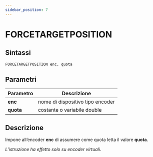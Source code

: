 ```yaml
---
sidebar_position: 7
---
```


# FORCETARGETPOSITION

## Sintassi

  ```
FORCETARGETPOSITION enc, quota
  ```

## Parametri
|Parametro       | Descrizione                          |                
|----------------|------------------------------------|
| **enc**        | nome di dispositivo tipo encoder   |         
| **quota**      | costante o variabile double        |         

## Descrizione
Impone all’encoder **enc** di assumere come quota letta il valore **quota**. 

_L’istruzione ha effetto solo su encoder virtuali_.